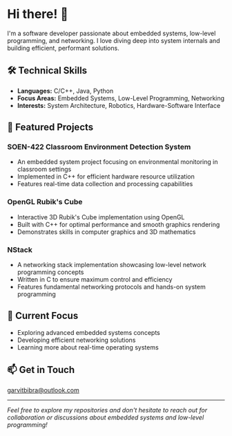 # Hi there! 👋

I'm a software developer passionate about embedded systems, low-level programming, and networking. I love diving deep into system internals and building efficient, performant solutions.

## 🛠️ Technical Skills
- **Languages:** C/C++, Java, Python
- **Focus Areas:** Embedded Systems, Low-Level Programming, Networking
- **Interests:** System Architecture, Robotics, Hardware-Software Interface

## 🚀 Featured Projects

### SOEN-422 Classroom Environment Detection System
- An embedded system project focusing on environmental monitoring in classroom settings
- Implemented in C++ for efficient hardware resource utilization
- Features real-time data collection and processing capabilities

### OpenGL Rubik's Cube
- Interactive 3D Rubik's Cube implementation using OpenGL
- Built with C++ for optimal performance and smooth graphics rendering
- Demonstrates skills in computer graphics and 3D mathematics

### NStack
- A networking stack implementation showcasing low-level network programming concepts
- Written in C to ensure maximum control and efficiency
- Features fundamental networking protocols and hands-on system programming

## 🌱 Current Focus
- Exploring advanced embedded systems concepts
- Developing efficient networking solutions
- Learning more about real-time operating systems

## 📫 Get in Touch
garvitbibra@outlook.com

---
*Feel free to explore my repositories and don't hesitate to reach out for collaboration or discussions about embedded systems and low-level programming!*
